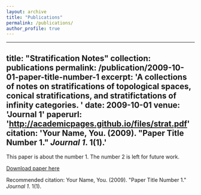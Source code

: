 ```yaml
---
layout: archive
title: "Publications"
permalink: /publications/
author_profile: true
---
```


---
title: "Stratification Notes"
collection: publications
permalink: /publication/2009-10-01-paper-title-number-1
excerpt: 'A collections of notes on stratifications of topological spaces, conical stratifications, and stratifictations of infinity categories.  '
date: 2009-10-01
venue: 'Journal 1'
paperurl: 'http://academicpages.github.io/files/strat.pdf'
citation: 'Your Name, You. (2009). &quot;Paper Title Number 1.&quot; <i>Journal 1</i>. 1(1).'
---
This paper is about the number 1. The number 2 is left for future work.

[Download paper here](http://academicpages.github.io/files/strat.pdf)

Recommended citation: Your Name, You. (2009). "Paper Title Number 1." <i>Journal 1</i>. 1(1).
